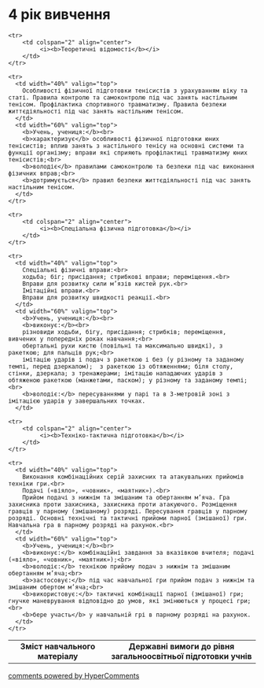 <div id="hypercomments_widget" class="js-hypercomments-widget invisible"></div>

4 рік вивчення
=============================

<table>
  <body>
    <tr>
      <td width="40%" align="center">
        <b>Зміст навчального матеріалу</b>
      </td>
      <td width="60%" align="center" valign="top">
        <b>Державні вимоги до рівня загальноосвітньої підготовки учнів</b>
      </td>
    </tr>

    <tr>
    	<td colspan="2" align="center">
    		 <i><b>Теоретичні відомості</b></i>
    	</td>
    </tr>

    <tr>
      <td width="40%" valign="top">
        Особливості фізичної підготовки тенісистів з урахуванням віку та статі. Правила контролю та самоконтролю під час занять настільним тенісом. Профілактика спортивного травматизму. Правила безпеки життєдіяльності під час занять настільним тенісом.
      </td>
      <td width="60%" valign="top">
        <b>Учень, учениця:</b><br>
        <b>характеризує</b> особливості фізичної підготовки юних тенісистів; вплив занять з настільного тенісу на основні системи та функції організму; вправи які сприяють профілактиці травматизму юних тенісистів;<br>
        <b>володіє</b> правилами самоконтролю та безпеки під час виконання фізичних вправ;<br>
        <b>дотримується</b> правил безпеки життєдіяльності під час занять настільним тенісом.
      </td>
    </tr>

    <tr>
    	<td colspan="2" align="center">
    		 <i><b>Спеціальна фізична підготовка</b></i>
    	</td>
    </tr>

    <tr>
      <td width="40%" valign="top">
        Спеціальні фізичні вправи:<br>
		ходьба; біг; присідання; стрибкові вправи; переміщення.<br>
		Вправи для розвитку сили м’язів кистей рук.<br>
		Імітаційні вправи.<br>
		Вправи для розвитку швидкості реакції.<br>
      </td>
      <td width="60%" valign="top">
        <b>Учень, учениця:</b><br>
        <b>виконує:</b><br>
        різновиди ходьби, бігу, присідання; стрибків; переміщення, вивчених у попередніх роках навчання;<br>
		обертальні рухи кистю (повільні та максимально швидкі), з ракеткою; для пальців рук;<br>
		імітацію ударів і подач з ракеткою і без (у різному та заданому темпі, перед дзеркалом);  з ракеткою із обтяженнями; біля столу, стінки, дзеркала; з тренажерами; імітацію нападаючих ударів з обтяженою ракеткою (манжетами, паском); у різному та заданому темпі;<br>
		<b>володіє:</b> пересуваннями у парі та в 3-метровій зоні з імітацією ударів у завершальних точках.
      </td>

    <tr>
    	<td colspan="2" align="center">
    		 <i><b>Техніко-тактична підготовка</b></i>
    	</td>
    </tr>

    <tr>
      <td width="40%" valign="top">
      	Виконання комбінаційних серій захисних та атакувальних прийомів техніки гри.<br>
		Подачі («віяло», «човник», «маятник»).<br>
		Прийом подачі з нижнім та змішаним та обертанням м’яча. Гра захисника проти захисника, захисника проти атакуючого. Розміщення гравців у парному (змішаному) розряді. Пересування гравців у парному розряді. Основні технічні та тактичні прийоми парної (змішаної) гри. Навчальна гра в парному розряді на рахунок.<br>
      </td>
      <td width="60%" valign="top">
        <b>Учень, учениця:</b><br>
        <b>виконує:</b> комбінаційні завдання за вказівкою вчителя; подачі («віяло», «човник», «маятник»);<br>
        <b>володіє:</b> технікою прийому подач з нижнім та змішаним обертанням м’яча;<br>
        <b>застосовує:</b> під час навчальної гри прийом подач з нижнім та змішаним обертом м’яча;<br>
        <b>використовує:</b> тактичні комбінації парної (змішаної) гри; гнучке маневрування відповідно до умов, які змінюються у процесі гри;<br>
        <b>бере участь</b> у навчальній грі в парному розряді на рахунок.
      </td>
    </tr>
  </body>
</table>

<div class="js-hypercomments-container">
    <a href="http://hypercomments.com" class="hc-link" title="comments widget">comments powered by HyperComments</a>
</div>